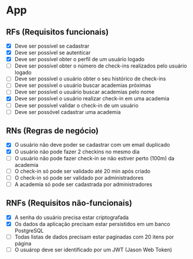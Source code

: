 # App

## RFs (Requisitos funcionais)

- [x] Deve ser possível se cadastrar
- [x] Deve ser possível se autenticar
- [x] Deve ser possível obter o perfil de um usuário logado
- [ ] Deve ser possível obter o número de check-ins realizados pelo usuário logado
- [ ] Deve ser possível o usuário obter o seu histórico de check-ins
- [ ] Deve ser possível o usuário buscar academias próximas
- [ ] Deve ser possível o usuário buscar academias pelo nome 
- [x] Deve ser possível o usuário realizar check-in em uma academia
- [ ] Deve ser possível validar o check-in de um usuário
- [ ] Deve ser possóvel cadastrar uma academia

## RNs (Regras de negócio)

- [x] O usuário não deve poder se cadastrar com um email duplicado
- [x] O usuário não pode fazer 2 checkins no mesmo dia
- [ ] O usuário não pode fazer check-in se não estiver perto (100m) da academia
- [ ] O check-in só pode ser validado até 20 min após criado
- [ ] O check-in só pode ser validado por administradores
- [ ] A academia só pode ser cadastrada por administradores

## RNFs (Requisitos não-funcionais)

- [x] A senha do usuário precisa estar criptografada
- [x] Os dados da aplicação precisam estar persistidos em um banco  PostgreSQL
- [ ] Todas listas de dados precisam estar  paginadas com 20 itens por página
- [ ] O usuárop deve ser identificado por um JWT (Jason Web Token)
